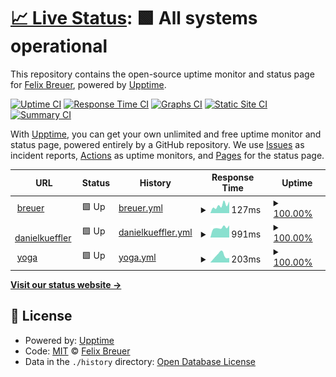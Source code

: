 # [📈 Live Status](https://breuer.dev): <!--live status--> **🟩 All systems operational**

This repository contains the open-source uptime monitor and status page for [Felix Breuer](https://breuer.dev), powered by [Upptime](https://github.com/upptime/upptime).

[![Uptime CI](https://github.com/breuerfelix/upptime/workflows/Uptime%20CI/badge.svg)](https://github.com/breuerfelix/upptime/actions?query=workflow%3A%22Uptime+CI%22)
[![Response Time CI](https://github.com/breuerfelix/upptime/workflows/Response%20Time%20CI/badge.svg)](https://github.com/breuerfelix/upptime/actions?query=workflow%3A%22Response+Time+CI%22)
[![Graphs CI](https://github.com/breuerfelix/upptime/workflows/Graphs%20CI/badge.svg)](https://github.com/breuerfelix/upptime/actions?query=workflow%3A%22Graphs+CI%22)
[![Static Site CI](https://github.com/breuerfelix/upptime/workflows/Static%20Site%20CI/badge.svg)](https://github.com/breuerfelix/upptime/actions?query=workflow%3A%22Static+Site+CI%22)
[![Summary CI](https://github.com/breuerfelix/upptime/workflows/Summary%20CI/badge.svg)](https://github.com/breuerfelix/upptime/actions?query=workflow%3A%22Summary+CI%22)

With [Upptime](https://upptime.js.org), you can get your own unlimited and free uptime monitor and status page, powered entirely by a GitHub repository. We use [Issues](https://github.com/breuerfelix/upptime/issues) as incident reports, [Actions](https://github.com/breuerfelix/upptime/actions) as uptime monitors, and [Pages](https://breuer.dev) for the status page.

<!--start: status pages-->
<!-- This summary is generated by Upptime (https://github.com/upptime/upptime) -->
<!-- Do not edit this manually, your changes will be overwritten -->
<!-- prettier-ignore -->
| URL | Status | History | Response Time | Uptime |
| --- | ------ | ------- | ------------- | ------ |
| <img alt="" src="https://icons.duckduckgo.com/ip3/breuer.dev.ico" height="13"> [breuer](https://breuer.dev) | 🟩 Up | [breuer.yml](https://github.com/breuerfelix/upptime/commits/HEAD/history/breuer.yml) | <details><summary><img alt="Response time graph" src="./graphs/breuer/response-time-week.png" height="20"> 127ms</summary><br><a href="https://breuerfelix.github.io/upptime/history/breuer"><img alt="Response time 120" src="https://img.shields.io/endpoint?url=https%3A%2F%2Fraw.githubusercontent.com%2Fbreuerfelix%2Fupptime%2FHEAD%2Fapi%2Fbreuer%2Fresponse-time.json"></a><br><a href="https://breuerfelix.github.io/upptime/history/breuer"><img alt="24-hour response time 125" src="https://img.shields.io/endpoint?url=https%3A%2F%2Fraw.githubusercontent.com%2Fbreuerfelix%2Fupptime%2FHEAD%2Fapi%2Fbreuer%2Fresponse-time-day.json"></a><br><a href="https://breuerfelix.github.io/upptime/history/breuer"><img alt="7-day response time 127" src="https://img.shields.io/endpoint?url=https%3A%2F%2Fraw.githubusercontent.com%2Fbreuerfelix%2Fupptime%2FHEAD%2Fapi%2Fbreuer%2Fresponse-time-week.json"></a><br><a href="https://breuerfelix.github.io/upptime/history/breuer"><img alt="30-day response time 115" src="https://img.shields.io/endpoint?url=https%3A%2F%2Fraw.githubusercontent.com%2Fbreuerfelix%2Fupptime%2FHEAD%2Fapi%2Fbreuer%2Fresponse-time-month.json"></a><br><a href="https://breuerfelix.github.io/upptime/history/breuer"><img alt="1-year response time 120" src="https://img.shields.io/endpoint?url=https%3A%2F%2Fraw.githubusercontent.com%2Fbreuerfelix%2Fupptime%2FHEAD%2Fapi%2Fbreuer%2Fresponse-time-year.json"></a></details> | <details><summary><a href="https://breuerfelix.github.io/upptime/history/breuer">100.00%</a></summary><a href="https://breuerfelix.github.io/upptime/history/breuer"><img alt="All-time uptime 100.00%" src="https://img.shields.io/endpoint?url=https%3A%2F%2Fraw.githubusercontent.com%2Fbreuerfelix%2Fupptime%2FHEAD%2Fapi%2Fbreuer%2Fuptime.json"></a><br><a href="https://breuerfelix.github.io/upptime/history/breuer"><img alt="24-hour uptime 100.00%" src="https://img.shields.io/endpoint?url=https%3A%2F%2Fraw.githubusercontent.com%2Fbreuerfelix%2Fupptime%2FHEAD%2Fapi%2Fbreuer%2Fuptime-day.json"></a><br><a href="https://breuerfelix.github.io/upptime/history/breuer"><img alt="7-day uptime 100.00%" src="https://img.shields.io/endpoint?url=https%3A%2F%2Fraw.githubusercontent.com%2Fbreuerfelix%2Fupptime%2FHEAD%2Fapi%2Fbreuer%2Fuptime-week.json"></a><br><a href="https://breuerfelix.github.io/upptime/history/breuer"><img alt="30-day uptime 100.00%" src="https://img.shields.io/endpoint?url=https%3A%2F%2Fraw.githubusercontent.com%2Fbreuerfelix%2Fupptime%2FHEAD%2Fapi%2Fbreuer%2Fuptime-month.json"></a><br><a href="https://breuerfelix.github.io/upptime/history/breuer"><img alt="1-year uptime 100.00%" src="https://img.shields.io/endpoint?url=https%3A%2F%2Fraw.githubusercontent.com%2Fbreuerfelix%2Fupptime%2FHEAD%2Fapi%2Fbreuer%2Fuptime-year.json"></a></details>
| <img alt="" src="https://icons.duckduckgo.com/ip3/danielkueffler.de.ico" height="13"> [danielkueffler](https://danielkueffler.de) | 🟩 Up | [danielkueffler.yml](https://github.com/breuerfelix/upptime/commits/HEAD/history/danielkueffler.yml) | <details><summary><img alt="Response time graph" src="./graphs/danielkueffler/response-time-week.png" height="20"> 991ms</summary><br><a href="https://breuerfelix.github.io/upptime/history/danielkueffler"><img alt="Response time 1000" src="https://img.shields.io/endpoint?url=https%3A%2F%2Fraw.githubusercontent.com%2Fbreuerfelix%2Fupptime%2FHEAD%2Fapi%2Fdanielkueffler%2Fresponse-time.json"></a><br><a href="https://breuerfelix.github.io/upptime/history/danielkueffler"><img alt="24-hour response time 1093" src="https://img.shields.io/endpoint?url=https%3A%2F%2Fraw.githubusercontent.com%2Fbreuerfelix%2Fupptime%2FHEAD%2Fapi%2Fdanielkueffler%2Fresponse-time-day.json"></a><br><a href="https://breuerfelix.github.io/upptime/history/danielkueffler"><img alt="7-day response time 991" src="https://img.shields.io/endpoint?url=https%3A%2F%2Fraw.githubusercontent.com%2Fbreuerfelix%2Fupptime%2FHEAD%2Fapi%2Fdanielkueffler%2Fresponse-time-week.json"></a><br><a href="https://breuerfelix.github.io/upptime/history/danielkueffler"><img alt="30-day response time 1235" src="https://img.shields.io/endpoint?url=https%3A%2F%2Fraw.githubusercontent.com%2Fbreuerfelix%2Fupptime%2FHEAD%2Fapi%2Fdanielkueffler%2Fresponse-time-month.json"></a><br><a href="https://breuerfelix.github.io/upptime/history/danielkueffler"><img alt="1-year response time 1000" src="https://img.shields.io/endpoint?url=https%3A%2F%2Fraw.githubusercontent.com%2Fbreuerfelix%2Fupptime%2FHEAD%2Fapi%2Fdanielkueffler%2Fresponse-time-year.json"></a></details> | <details><summary><a href="https://breuerfelix.github.io/upptime/history/danielkueffler">100.00%</a></summary><a href="https://breuerfelix.github.io/upptime/history/danielkueffler"><img alt="All-time uptime 98.82%" src="https://img.shields.io/endpoint?url=https%3A%2F%2Fraw.githubusercontent.com%2Fbreuerfelix%2Fupptime%2FHEAD%2Fapi%2Fdanielkueffler%2Fuptime.json"></a><br><a href="https://breuerfelix.github.io/upptime/history/danielkueffler"><img alt="24-hour uptime 100.00%" src="https://img.shields.io/endpoint?url=https%3A%2F%2Fraw.githubusercontent.com%2Fbreuerfelix%2Fupptime%2FHEAD%2Fapi%2Fdanielkueffler%2Fuptime-day.json"></a><br><a href="https://breuerfelix.github.io/upptime/history/danielkueffler"><img alt="7-day uptime 100.00%" src="https://img.shields.io/endpoint?url=https%3A%2F%2Fraw.githubusercontent.com%2Fbreuerfelix%2Fupptime%2FHEAD%2Fapi%2Fdanielkueffler%2Fuptime-week.json"></a><br><a href="https://breuerfelix.github.io/upptime/history/danielkueffler"><img alt="30-day uptime 94.53%" src="https://img.shields.io/endpoint?url=https%3A%2F%2Fraw.githubusercontent.com%2Fbreuerfelix%2Fupptime%2FHEAD%2Fapi%2Fdanielkueffler%2Fuptime-month.json"></a><br><a href="https://breuerfelix.github.io/upptime/history/danielkueffler"><img alt="1-year uptime 98.82%" src="https://img.shields.io/endpoint?url=https%3A%2F%2Fraw.githubusercontent.com%2Fbreuerfelix%2Fupptime%2FHEAD%2Fapi%2Fdanielkueffler%2Fuptime-year.json"></a></details>
| <img alt="" src="https://icons.duckduckgo.com/ip3/yoga-amelie.de.ico" height="13"> [yoga](https://yoga-amelie.de) | 🟩 Up | [yoga.yml](https://github.com/breuerfelix/upptime/commits/HEAD/history/yoga.yml) | <details><summary><img alt="Response time graph" src="./graphs/yoga/response-time-week.png" height="20"> 203ms</summary><br><a href="https://breuerfelix.github.io/upptime/history/yoga"><img alt="Response time 203" src="https://img.shields.io/endpoint?url=https%3A%2F%2Fraw.githubusercontent.com%2Fbreuerfelix%2Fupptime%2FHEAD%2Fapi%2Fyoga%2Fresponse-time.json"></a><br><a href="https://breuerfelix.github.io/upptime/history/yoga"><img alt="24-hour response time 203" src="https://img.shields.io/endpoint?url=https%3A%2F%2Fraw.githubusercontent.com%2Fbreuerfelix%2Fupptime%2FHEAD%2Fapi%2Fyoga%2Fresponse-time-day.json"></a><br><a href="https://breuerfelix.github.io/upptime/history/yoga"><img alt="7-day response time 203" src="https://img.shields.io/endpoint?url=https%3A%2F%2Fraw.githubusercontent.com%2Fbreuerfelix%2Fupptime%2FHEAD%2Fapi%2Fyoga%2Fresponse-time-week.json"></a><br><a href="https://breuerfelix.github.io/upptime/history/yoga"><img alt="30-day response time 203" src="https://img.shields.io/endpoint?url=https%3A%2F%2Fraw.githubusercontent.com%2Fbreuerfelix%2Fupptime%2FHEAD%2Fapi%2Fyoga%2Fresponse-time-month.json"></a><br><a href="https://breuerfelix.github.io/upptime/history/yoga"><img alt="1-year response time 203" src="https://img.shields.io/endpoint?url=https%3A%2F%2Fraw.githubusercontent.com%2Fbreuerfelix%2Fupptime%2FHEAD%2Fapi%2Fyoga%2Fresponse-time-year.json"></a></details> | <details><summary><a href="https://breuerfelix.github.io/upptime/history/yoga">100.00%</a></summary><a href="https://breuerfelix.github.io/upptime/history/yoga"><img alt="All-time uptime 100.00%" src="https://img.shields.io/endpoint?url=https%3A%2F%2Fraw.githubusercontent.com%2Fbreuerfelix%2Fupptime%2FHEAD%2Fapi%2Fyoga%2Fuptime.json"></a><br><a href="https://breuerfelix.github.io/upptime/history/yoga"><img alt="24-hour uptime 100.00%" src="https://img.shields.io/endpoint?url=https%3A%2F%2Fraw.githubusercontent.com%2Fbreuerfelix%2Fupptime%2FHEAD%2Fapi%2Fyoga%2Fuptime-day.json"></a><br><a href="https://breuerfelix.github.io/upptime/history/yoga"><img alt="7-day uptime 100.00%" src="https://img.shields.io/endpoint?url=https%3A%2F%2Fraw.githubusercontent.com%2Fbreuerfelix%2Fupptime%2FHEAD%2Fapi%2Fyoga%2Fuptime-week.json"></a><br><a href="https://breuerfelix.github.io/upptime/history/yoga"><img alt="30-day uptime 100.00%" src="https://img.shields.io/endpoint?url=https%3A%2F%2Fraw.githubusercontent.com%2Fbreuerfelix%2Fupptime%2FHEAD%2Fapi%2Fyoga%2Fuptime-month.json"></a><br><a href="https://breuerfelix.github.io/upptime/history/yoga"><img alt="1-year uptime 100.00%" src="https://img.shields.io/endpoint?url=https%3A%2F%2Fraw.githubusercontent.com%2Fbreuerfelix%2Fupptime%2FHEAD%2Fapi%2Fyoga%2Fuptime-year.json"></a></details>

<!--end: status pages-->

[**Visit our status website →**](https://breuer.dev)

## 📄 License

- Powered by: [Upptime](https://github.com/upptime/upptime)
- Code: [MIT](./LICENSE) © [Felix Breuer](https://breuer.dev)
- Data in the `./history` directory: [Open Database License](https://opendatacommons.org/licenses/odbl/1-0/)
